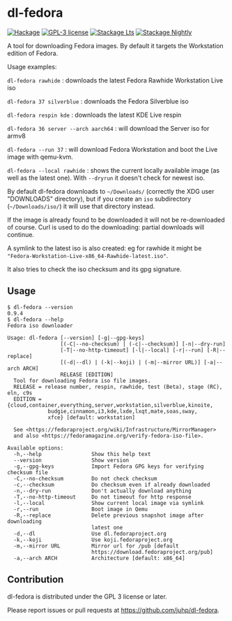 # dl-fedora

[![Hackage](https://img.shields.io/hackage/v/dl-fedora.svg)](https://hackage.haskell.org/package/dl-fedora)
[![GPL-3 license](https://img.shields.io/badge/license-GPL--3-blue.svg)](LICENSE)
[![Stackage Lts](http://stackage.org/package/dl-fedora/badge/lts)](http://stackage.org/lts/package/dl-fedora)
[![Stackage Nightly](http://stackage.org/package/dl-fedora/badge/nightly)](http://stackage.org/nightly/package/dl-fedora)

A tool for downloading Fedora images.
By default it targets the Workstation edition of Fedora.

Usage examples:

`dl-fedora rawhide` : downloads the latest Fedora Rawhide Workstation Live iso

`dl-fedora 37 silverblue` : downloads the Fedora Silverblue iso

`dl-fedora respin kde` : downloads the latest KDE Live respin

`dl-fedora 36 server --arch aarch64` : will download the Server iso for armv8

`dl-fedora --run 37` : will download Fedora Workstation and boot the Live image with qemu-kvm.

`dl-fedora --local rawhide` : shows the current locally available image (as well as the latest one). With `--dryrun` it doesn't check for newest iso.

By default dl-fedora downloads to `~/Downloads/`
(correctly the XDG user "DOWNLOADS" directory),
but if you create an `iso` subdirectory (`~/Downloads/iso/`)
it will use that directory instead.

If the image is already found to be downloaded
it will not be re-downloaded of course.
Curl is used to do the downloading: partial downloads will continue.

A symlink to the latest iso is also created:
eg for rawhide it might be `"Fedora-Workstation-Live-x86_64-Rawhide-latest.iso"`.

It also tries to check the iso checksum and its gpg signature.

## Usage
```shellsession
$ dl-fedora --version
0.9.4
$ dl-fedora --help
Fedora iso downloader

Usage: dl-fedora [--version] [-g|--gpg-keys]
                 [(-C|--no-checksum) | (-c|--checksum)] [-n|--dry-run]
                 [-T|--no-http-timeout] [-l|--local] [-r|--run] [-R|--replace]
                 [(-d|--dl) | (-k|--koji) | (-m|--mirror URL)] [-a|--arch ARCH]
                 RELEASE [EDITION]
  Tool for downloading Fedora iso file images.
  RELEASE = release number, respin, rawhide, test (Beta), stage (RC), eln, c9s
  EDITION = {cloud,container,everything,server,workstation,silverblue,kinoite,
             budgie,cinnamon,i3,kde,lxde,lxqt,mate,soas,sway,
             xfce} [default: workstation]

  See <https://fedoraproject.org/wiki/Infrastructure/MirrorManager>
  and also <https://fedoramagazine.org/verify-fedora-iso-file>.

Available options:
  -h,--help                Show this help text
  --version                Show version
  -g,--gpg-keys            Import Fedora GPG keys for verifying checksum file
  -C,--no-checksum         Do not check checksum
  -c,--checksum            Do checksum even if already downloaded
  -n,--dry-run             Don't actually download anything
  -T,--no-http-timeout     Do not timeout for http response
  -l,--local               Show current local image via symlink
  -r,--run                 Boot image in Qemu
  -R,--replace             Delete previous snapshot image after downloading
                           latest one
  -d,--dl                  Use dl.fedoraproject.org
  -k,--koji                Use koji.fedoraproject.org
  -m,--mirror URL          Mirror url for /pub [default
                           https://download.fedoraproject.org/pub]
  -a,--arch ARCH           Architecture [default: x86_64]
```

## Contribution
dl-fedora is distributed under the GPL 3 license or later.

Please report issues or pull requests at <https://github.com/juhp/dl-fedora>.
